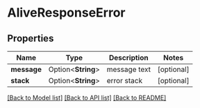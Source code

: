# AliveResponseError

## Properties

Name | Type | Description | Notes
------------ | ------------- | ------------- | -------------
**message** | Option<**String**> | message text | [optional]
**stack** | Option<**String**> | error stack | [optional]

[[Back to Model list]](../README.md#documentation-for-models) [[Back to API list]](../README.md#documentation-for-api-endpoints) [[Back to README]](../README.md)


